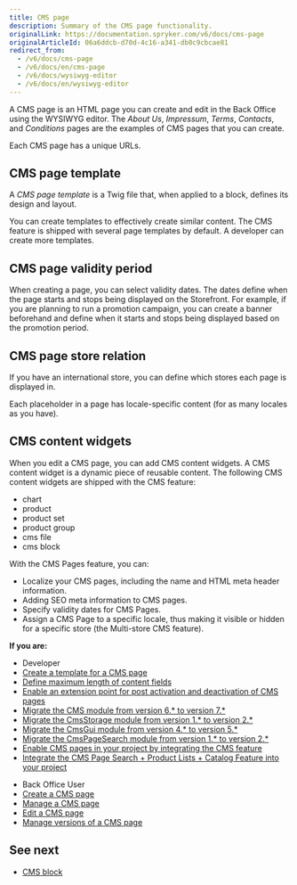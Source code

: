 ```yaml
---
title: CMS page
description: Summary of the CMS page functionality.
originalLink: https://documentation.spryker.com/v6/docs/cms-page
originalArticleId: 06a6ddcb-d70d-4c16-a341-db0c9cbcae81
redirect_from:
  - /v6/docs/cms-page
  - /v6/docs/en/cms-page
  - /v6/docs/wysiwyg-editor
  - /v6/docs/en/wysiwyg-editor
---
```


A CMS page is an HTML page you can create and edit in the Back Office using the WYSIWYG editor. The *About Us*, *Impressum*, *Terms*, *Contacts*, and *Conditions* pages are the examples of CMS pages that you can create.

Each CMS page has a unique URLs.

## CMS page template

A *CMS page template* is a Twig file that, when applied to a block, defines its design and layout.

You can create templates to effectively create similar content. The CMS feature is shipped with several page templates by default. A developer can create more templates.

## CMS page validity period

When creating a page, you can select validity dates. The dates define when the page starts and stops being displayed on the Storefront. For example, if you are planning to run a promotion campaign, you can create a banner beforehand and define when it starts and stops being displayed based on the promotion period.


## CMS page store relation

If you have an international store, you can define which stores each page is displayed in.

Each placeholder in a page has locale-specific content (for as many locales as you have).

## CMS content widgets

When you edit a CMS page, you can add CMS content widgets. A CMS content widget is a dynamic piece of reusable content. The following CMS content widgets are shipped with the CMS feature:
* chart
* product
* product set
* product group
* cms file
* cms block

With the CMS Pages feature, you can:

* Localize your CMS pages, including the name and HTML meta header information.
* Adding SEO meta information to CMS pages.
* Specify validity dates for CMS Pages.
* Assign a CMS Page to a specific locale, thus making it visible or hidden for a specific store (the Multi-store CMS feature).


**If you are:**

<div class="mr-container">
    <div class="mr-list-container">
        <!-- col1 -->
        <div class="mr-col">
            <ul class="mr-list mr-list-green">
                <li class="mr-title">Developer</li>
                 <li><a href="docs\scos\dev\tutorials-and-howtos\howtos\feature-howtos\cms\howto-create-cms-templates.md#cms-page-template" class="mr-link"> Create a template for a CMS page</a></li>
  <li><a href="docs\scos\dev\tutorials-and-howtos\howtos\howto-define-the-maximum-size-of-content-fields.md" class="mr-link">Define maximum length of content fields</a></li>
<li><a href="https://documentation.spryker.com/docs/reference-information-cms-extension-points" class="mr-link">Enable an extension point for post activation and deactivation of CMS pages</a></li>
<li><a href="docs\scos\dev\module-migration-guides\202108.0\migration-guide-cms.html#upgrading-from-version-6---to-version-7--" class="mr-link">Migrate the CMS module from version 6.* to version 7.*</a></li>
 <li><a href="docs\scos\dev\module-migration-guides\202009.0\migration-guide-cmsstorage.html#upgrading-from-version-1-to-version-2" class="mr-link">Migrate the CmsStorage module from version 1.* to version 2.*</a></li>
                <li><a href="docs\scos\dev\module-migration-guides\202009.0\migration-guide-cmsgui.md#upgrading-from-version-4---to-version-5--" class="mr-link">Migrate the CmsGui module from version 4.* to version 5.*</a></li>
 </li><li><a href="docs\scos\dev\module-migration-guides\202009.0\migration-guide-cmspagesearch.html#upgrading-from-version-1-to-version-2" class="mr-link">Migrate the CmsPageSearch module from version 1.* to version 2.*</a></li>
 </li><li><a href="docs\scos\dev\migration-and-integration\202009.0\feature-integration-guides\cms-feature-integration.md" class="mr-link">Enable CMS pages in your project by integrating the CMS feature</a></li>
  </li><li><a href="docs\scos\dev\migration-and-integration\202009.0\feature-integration-guides\cms-product-lists-catalog-feature-integration.md" class="mr-link">Integrate the CMS Page Search + Product Lists + Catalog Feature into your project </a></li>
  </ul>
        </div>
        <!-- col3 -->
        <div class="mr-col">
            <ul class="mr-list mr-list-red">
                <li class="mr-title">Back Office User</li>
                  <li><a href="docs\scos\user\user-guides\202009.0\back-office-user-guide\content\pages\creating-a-cms-page.md" class="mr-link">Create a CMS page</a></li>
     </li><li><a href="docs\scos\user\user-guides\202009.0\back-office-user-guide\content\pages\managing-cms-pages.md" class="mr-link">Manage a CMS page</a></li>
  </li><li><a href="docs\scos\user\user-guides\202009.0\back-office-user-guide\content\pages\editing-cms-pages.md" class="mr-link">Edit a CMS page</a></li>
    </li><li><a href="docs\scos\user\user-guides\202009.0\back-office-user-guide\content\pages\managing-cms-page-versions.md" class="mr-link">Manage versions of a CMS page</a></li>
            </ul>
        </div>  
</div>
</div>

## See next

* [CMS block](/docs/scos/user/features/{{page.version}}/cms-feature-overview/cms-blocks-overview.html)

